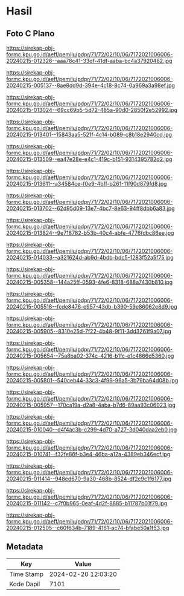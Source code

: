 # Hasil

## Foto C Plano

https://sirekap-obj-formc.kpu.go.id/aeff/pemilu/pdpr/71/72/02/10/06/7172021006006-20240215-012326--aaa78c41-33df-41df-aaba-bc4a37920482.jpg

https://sirekap-obj-formc.kpu.go.id/aeff/pemilu/pdpr/71/72/02/10/06/7172021006006-20240215-005137--8ae8dd9d-394e-4c18-8c74-0a969a3a98ef.jpg

https://sirekap-obj-formc.kpu.go.id/aeff/pemilu/pdpr/71/72/02/10/06/7172021006006-20240215-013024--69cc69b5-5d72-485a-90d0-2850f2e52992.jpg

https://sirekap-obj-formc.kpu.go.id/aeff/pemilu/pdpr/71/72/02/10/06/7172021006006-20240215-013401--15843aa5-521f-4c14-b089-c8b18e2940cd.jpg

https://sirekap-obj-formc.kpu.go.id/aeff/pemilu/pdpr/71/72/02/10/06/7172021006006-20240215-013509--ea47e28e-e4c1-419c-b151-9314395782d2.jpg

https://sirekap-obj-formc.kpu.go.id/aeff/pemilu/pdpr/71/72/02/10/06/7172021006006-20240215-013611--a34584ce-f0e9-4bff-b261-11f90d879fd8.jpg

https://sirekap-obj-formc.kpu.go.id/aeff/pemilu/pdpr/71/72/02/10/06/7172021006006-20240215-013702--62d95d09-13e7-4bc7-8e63-94ff8dbb6a83.jpg

https://sirekap-obj-formc.kpu.go.id/aeff/pemilu/pdpr/71/72/02/10/06/7172021006006-20240215-013824--9e718782-b53b-40c4-abfe-4776fdbc86ee.jpg

https://sirekap-obj-formc.kpu.go.id/aeff/pemilu/pdpr/71/72/02/10/06/7172021006006-20240215-014033--a321624d-ab9d-4bdb-bdc5-1283f52a5f75.jpg

https://sirekap-obj-formc.kpu.go.id/aeff/pemilu/pdpr/71/72/02/10/06/7172021006006-20240215-005358--144a25ff-0593-4fe6-8318-688a7430b810.jpg

https://sirekap-obj-formc.kpu.go.id/aeff/pemilu/pdpr/71/72/02/10/06/7172021006006-20240215-005518--fcde8476-e957-43db-b390-59e86062e8d9.jpg

https://sirekap-obj-formc.kpu.go.id/aeff/pemilu/pdpr/71/72/02/10/06/7172021006006-20240215-005905--8310e25d-7f22-4b48-9f11-3dd3261f9a07.jpg

https://sirekap-obj-formc.kpu.go.id/aeff/pemilu/pdpr/71/72/02/10/06/7172021006006-20240215-005654--75a8ba02-374c-4216-b1fc-e1c4866d5360.jpg

https://sirekap-obj-formc.kpu.go.id/aeff/pemilu/pdpr/71/72/02/10/06/7172021006006-20240215-005801--540ceb44-33c3-4f99-96a5-3b79ba64d08b.jpg

https://sirekap-obj-formc.kpu.go.id/aeff/pemilu/pdpr/71/72/02/10/06/7172021006006-20240215-005957--170ca19a-d2a8-4aba-b7d6-89aa93c06023.jpg

https://sirekap-obj-formc.kpu.go.id/aeff/pemilu/pdpr/71/72/02/10/06/7172021006006-20240215-010040--d4f4ac3b-c299-4d70-a727-3d040daa2eb0.jpg

https://sirekap-obj-formc.kpu.go.id/aeff/pemilu/pdpr/71/72/02/10/06/7172021006006-20240215-010741--f32fe86f-b3e4-46ba-a12a-4389eb346ecf.jpg

https://sirekap-obj-formc.kpu.go.id/aeff/pemilu/pdpr/71/72/02/10/06/7172021006006-20240215-011414--948ed670-9a30-468b-8524-df2c9c1f6177.jpg

https://sirekap-obj-formc.kpu.go.id/aeff/pemilu/pdpr/71/72/02/10/06/7172021006006-20240215-011142--c7f0b965-0eaf-4d2f-8885-b11787b01f79.jpg

https://sirekap-obj-formc.kpu.go.id/aeff/pemilu/pdpr/71/72/02/10/06/7172021006006-20240215-012505--c60f634b-7189-4161-ac74-bfabe50a1f53.jpg


## Metadata

| Key        | Value               |
| ---------- | ------------------- |
| Time Stamp | 2024-02-20 12:03:20 |
| Kode Dapil | 7101                |




